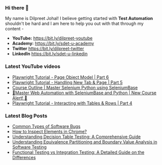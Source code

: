 ### Hi there 👋

My name is Dilpreet Johal! I believe getting started with **Test Automation** shouldn't be hard and I am here to help you out with that through my content -

- **YouTube:** https://bit.ly/dilpreet-youtube
- **Academy:** https://bit.ly/sdet-u-academy
- **Twitter** https://bit.ly/dilpreet-twitter
- **LinkedIn** https://bit.ly/sdet-u-linkedin

### Latest YouTube videos

<!-- YOUTUBE-VIDEOS-LIST:START -->
- [Playwright Tutorial - Page Object Model | Part 6](https://www.youtube.com/watch?v=QskZuJIqA3w)
- [Playwright Tutorial - Handling New Tab &amp; Page | Part 5](https://www.youtube.com/watch?v=VtgqD_ksHNg)
- [Course Outline | Master Selenium Python using SeleniumBase](https://www.youtube.com/watch?v=faFbyuLePt8)
- [🎉Master Web Automation with SeleniumBase and Python | New Course Alert!  🎉](https://www.youtube.com/watch?v=h22aUr6OZkY)
- [Playwright Tutorial - Interacting with Tables &amp; Rows | Part 4](https://www.youtube.com/watch?v=CWwe0d8H2Hs)
<!-- YOUTUBE-VIDEOS-LIST:END -->


### Latest Blog Posts
<!-- BLOG-POST-LIST:START -->
- [Common Types of Software Bugs](https://sdetunicorns.com/blog/common-types-of-software-bugs/)
- [How to Inspect Elements in Chrome?](https://sdetunicorns.com/blog/how-to-inspect-elements-in-chrome/)
- [Understanding Decision Table Testing: A Comprehensive Guide](https://sdetunicorns.com/blog/decision-table-testing/)
- [Understanding Equivalence Partitioning and Boundary Value Analysis in Software Testing](https://sdetunicorns.com/blog/equivalence-partitioning-and-boundary-value-analysis/)
- [Functional Testing vs Integration Testing: A Detailed Guide on the Differences](https://sdetunicorns.com/blog/functional-testing-vs-integration-testing/)
<!-- BLOG-POST-LIST:END -->
